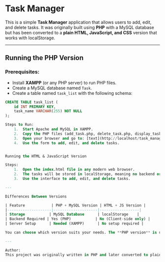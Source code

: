 # Task Manager

This is a simple **Task Manager** application that allows users to add, edit, and delete tasks. It was originally built using **PHP** with a MySQL database but has been converted to a **plain HTML, JavaScript, and CSS** version that works with localStorage.

---

## Running the PHP Version

### Prerequisites:
- Install **XAMPP** (or any PHP server) to run PHP files.
- Create a MySQL database named `Task`.
- Create a table named `task_list` with the following schema:

```sql
CREATE TABLE task_list (
    id INT PRIMARY KEY,
    task_name VARCHAR(255) NOT NULL
);

Steps to Run:
	1.	Start Apache and MySQL in XAMPP.
	2.	Copy the PHP files (add_task.php, delete_task.php, display_tasks.php, edit_task.php, and task_management.php) into the XAMPP htdocs folder.
	3.	Open your browser and go to: [text](http://localhost/task_management.php)
    4. 	Use the form to add, edit, and delete tasks.


Running the HTML & JavaScript Version

Steps:
	1.	Open the index.html file in any modern web browser.
	2.	The tasks will be stored in localStorage, meaning no backend or database is required.
	3.	Use the interface to add, edit, and delete tasks.

---

Differences Between Versions

| Feature            | PHP + MySQL Version | HTML + JS Version |
|--------------------|--------------------|------------------|
| Storage           | MySQL Database      | localStorage    |
| Backend Required | Yes (PHP)           | No (Client-side only) |
| Server Setup      | Needed (XAMPP)      | No setup required |

You can choose which version suits your needs. The **PHP version** is useful for real-world applications with databases, while the **HTML & JS version** is lightweight and runs entirely in the browser.

---

Author:
This project was originally written in PHP and later converted to plain JavaScript and HTML.

